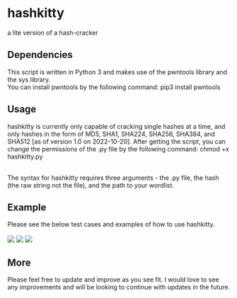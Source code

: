 <h1>hashkitty</h1>
a lite version of a hash-cracker


<h2>Dependencies</h2>
This script is written in Python 3 and makes use of the pwntools library and the sys library. <br>
You can install pwntools by the following command: pip3 install pwntools

<h2>Usage</h2>
hashkitty is currently only capable of cracking single hashes at a time, and only hashes in the form of MD5, SHA1, SHA224, SHA256, SHA384, and SHA512 [as of version 1.0 on 2022-10-20]. After getting the script, you can change the permissions of the .py file by the following command: chmod +x hashkitty.py <br><br>

The syntax for hashkitty requires three arguments - the .py file, the hash (the raw string not the file), and the path to your wordlist. <br>

<h2>Example</h2>
Please see the below test cases and examples of how to use hashkitty. <br><br>

<img src="https://user-images.githubusercontent.com/107446796/197061910-4d1e4880-7174-4e6e-8bf7-84dee8b6d9e1.png">

<img src="https://user-images.githubusercontent.com/107446796/197061534-a1632637-4fac-4073-aa37-3ba7c289f12a.png">

<img src="https://user-images.githubusercontent.com/107446796/197061549-476a06b7-f659-4613-b991-faa1ee21b546.png">
<br>

<h2>More</h2>
Please feel free to update and improve as you see fit. I would love to see any improvements and will be looking to continue with updates in the future.

